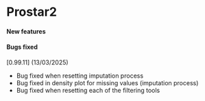 # Prostar2


#### New features

#### Bugs fixed
[0.99.11] (13/03/2025)

  * Bug fixed when resetting imputation process
  * Bug fixed in density plot for missing values (imputation process)
  * Bug fixed when resetting each of the filtering tools

